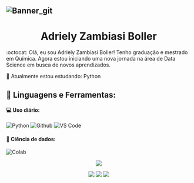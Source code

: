 ![Banner_git](https://github.com/AdrielyZBoller/AdrielyZBoller/assets/148827018/4ab6f324-2f9d-4237-89b2-852b6dda7935)
---

<div align="center">

 # Adriely Zambiasi Boller
 </div>

<div align="left">
 
:octocat: Olá, eu sou Adriely Zambiasi Boller! Tenho graduação e mestrado em Química. Agora estou iniciando uma nova jornada na área de Data Science em busca de novos aprendizados. 

🌱 Atualmente estou estudando: Python


</div>
 
<div align="left">
 
 ## 🚀 **Linguagens e Ferramentas:**

 #### 💻 Uso diário:
 ![Python](https://img.shields.io/badge/-Python-orange?style=flat-squareflat-square&logo=Python&logoColor=white)
 ![Github](https://img.shields.io/badge/-Github-orange?style=flat-squareflat-square&logo=Github)
 ![VS Code](https://img.shields.io/badge/-VS%20Code-orange?style=flat-squareflat-square&logo=visual-studio-code)
 
 
 #### 🎲 Ciência de dados:
 ![Colab](https://img.shields.io/badge/-Colab-orange?style=flat-squareflat-square&logo=googlecolab&logoColor=white)

 </div>

<div align="center">


  <img src="https://user-images.githubusercontent.com/74038190/256977180-54fb7eef-b1e8-41dc-be97-57e4180b3b24.gifp">

 
  <a href="https://www.linkedin.com/in/adriely-zambiasi-boller-b3636220b/" target="_blank"><img src="https://img.shields.io/badge/-LinkedIn-orange?style=for-the-badge&logo=linkedin&logoColor=white" target="_blank"></a> 
  <a href = "mailto:adrielyzb@gmail.com"><img src="https://img.shields.io/badge/-Gmail-orange?style=for-the-badge&logo=gmail&logoColor=white" target="_blank"></a>
   <a href="https://instagram.com/adriely_boller" target="_blank"><img src="https://img.shields.io/badge/-Instagram-orange?style=for-the-badge&logo=instagram&logoColor=white" target="_blank"></a>

</div>

